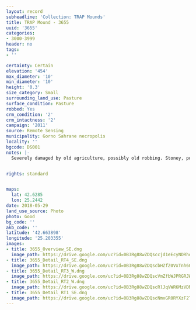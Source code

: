 ```yaml
---
layout: record
subheadline: 'Collection: TRAP Mounds'
title: TRAP Mound - 3655
uuid: '3655'
categories:
- 3000-3999
header: no
tags:
- ''

certainty: Certain
elevation: '454'
max_diameter: '10'
min_diameter: '10'
height: '0.3'
size_category: Small
surrounding_land_use: Pasture
surface_condition: Pasture
robbed: Yes
crm_condition: '2'
crm_intactness: '2'
campaign: '2011'
source: Remote Sensing
municipality: Gorno Sahrane necropolis
locality: ''
bgcode: DS001
notes: |-
  Severely damaged by old agriculture, possibly old robbing. Stoney, poor vegetation. Mostley flattened.


rights: standard


maps:
  lat: 42.6285
  lon: 25.2442
date: 2018-05-29
land_use_source: Photo
photo: Good
bg_code: ''
akb_code: ''
latitude: '42.663898'
longitude: '25.203355'
images:
- title: 3655_Overview_SE.dng
  image_path: https://drive.google.com/uc?id=0B3Rg88wZDQsccjd1eEcyNDRhdlE
- title: 3655_Detail_RT4_SE.dng
  image_path: https://drive.google.com/uc?id=0B3Rg88wZDQscbHZfZ0VxTnh6Qlk
- title: 3655_Detail_RT3_W.dng
  image_path: https://drive.google.com/uc?id=0B3Rg88wZDQscVmZfbWJPRGRJWDQ
- title: 3655_Detail_RT2_W.dng
  image_path: https://drive.google.com/uc?id=0B3Rg88wZDQscRlJqVWR6MzVDNEU
- title: 3655_Detail_RT1_SE.dng
  image_path: https://drive.google.com/uc?id=0B3Rg88wZDQscNmxGR0RYXzF2T2c
---
```

